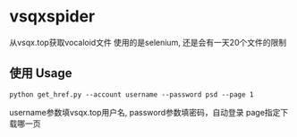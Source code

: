 # vsqxspider
从vsqx.top获取vocaloid文件
使用的是selenium, 还是会有一天20个文件的限制
## 使用 Usage
```
python get_href.py --account username --password psd --page 1
```
username参数填vsqx.top用户名, password参数填密码，自动登录
page指定下载哪一页
